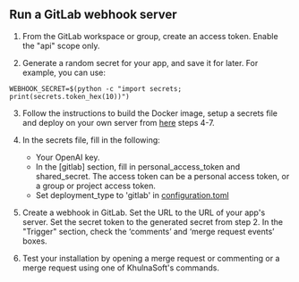 ## Run a GitLab webhook server

1. From the GitLab workspace or group, create an access token. Enable the "api" scope only.

2. Generate a random secret for your app, and save it for later. For example, you can use:

```
WEBHOOK_SECRET=$(python -c "import secrets; print(secrets.token_hex(10))")
```
3. Follow the instructions to build the Docker image, setup a secrets file and deploy on your own server from [here](https://pr-assistant-docs.khulnasoft.com/installation/github/#run-as-a-github-app) steps 4-7.

4. In the secrets file, fill in the following:
    - Your OpenAI key.
    - In the [gitlab] section, fill in personal_access_token and shared_secret. The access token can be a personal access token, or a group or project access token.
    - Set deployment_type to 'gitlab' in [configuration.toml](https://github.com/khulnasoft/pr-assistant/blob/main/pr_assistant/settings/configuration.toml)
   
5. Create a webhook in GitLab. Set the URL to the URL of your app's server. Set the secret token to the generated secret from step 2.
In the "Trigger" section, check the ‘comments’ and ‘merge request events’ boxes.

6. Test your installation by opening a merge request or commenting or a merge request using one of KhulnaSoft's commands.
